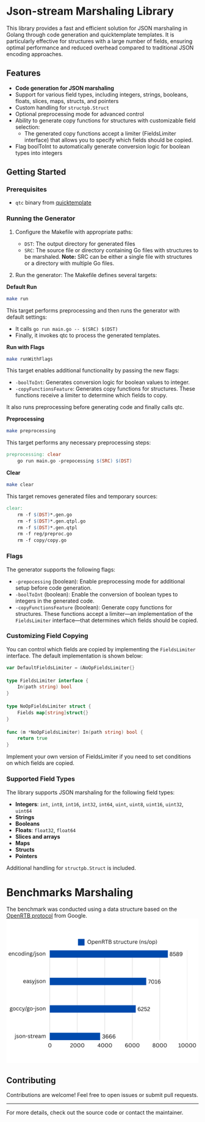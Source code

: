 # Json-stream Marshaling Library

This library provides a fast and efficient solution for JSON marshaling in Golang through code generation and quicktemplate templates. It is particularly effective for structures with a large number of fields, ensuring optimal performance and reduced overhead compared to traditional JSON encoding approaches.
## Features
- **Code generation for JSON marshaling**
- Support for various field types, including integers, strings, booleans, floats, slices, maps, structs, and pointers
- Custom handling for `structpb.Struct`
- Optional preprocessing mode for advanced control
- Ability to generate copy functions for structures with customizable field selection:
  - The generated copy functions accept a limiter (FieldsLimiter interface) that allows you to specify which fields should be copied.
- Flag boolToInt to automatically generate conversion logic for boolean types into integers

## Getting Started

### Prerequisites
- `qtc` binary from [quicktemplate](https://github.com/valyala/quicktemplate)

### Running the Generator
1. Configure the Makefile with appropriate paths:
    - `DST`: The output directory for generated files
    - `SRC`: The source file or directory containing Go files with structures to be marshaled. **Note:** SRC can be either a single file with structures or a directory with multiple Go files.

2. Run the generator:
The Makefile defines several targets:

**Default Run**
```bash
make run
```
This target performs preprocessing and then runs the generator with default settings:
   - It calls `go run main.go -- $(SRC) $(DST)`
   - Finally, it invokes qtc to process the generated templates.

**Run with Flags**

```bash
make runWithFlags
```
This target enables additional functionality by passing the new flags:
   - `-boolToInt`: Generates conversion logic for boolean values to integer.
   - `-copyFunctionsFeature`: Generates copy functions for structures. These functions receive a limiter to determine which fields to copy.

It also runs preprocessing before generating code and finally calls qtc.

**Preprocessing**

```bash
make preprocessing
```
This target performs any necessary preprocessing steps:
```makefile
preprocessing: clear
	go run main.go -prepocessing $(SRC) $(DST)
```

**Clear**

```bash
make clear
```
This target removes generated files and temporary sources:
```makefile
clear:
	rm -f $(DST)*.gen.go
	rm -f $(DST)*.gen.qtpl.go
	rm -f $(DST)*.gen.qtpl
	rm -f reg/preproc.go
	rm -f copy/copy.go
```

### Flags
The generator supports the following flags:
- `-prepocessing` (boolean): Enable preprocessing mode for additional setup before code generation.
- `-boolToInt` (boolean): Enable the conversion of boolean types to integers in the generated code.
- `-copyFunctionsFeature` (boolean): Generate copy functions for structures. These functions accept a limiter—an implementation of the `FieldsLimiter` interface—that determines which fields should be copied.

### Customizing Field Copying
You can control which fields are copied by implementing the `FieldsLimiter` interface. The default implementation is shown below:
```go
var DefaultFieldsLimiter = &NoOpFieldsLimiter{}

type FieldsLimiter interface {
	In(path string) bool
}

type NoOpFieldsLimiter struct {
	Fields map[string]struct{}
}

func (m *NoOpFieldsLimiter) In(path string) bool {
	return true
}
```
Implement your own version of FieldsLimiter if you need to set conditions on which fields are copied.

### Supported Field Types
The library supports JSON marshaling for the following field types:
- **Integers**: `int`, `int8`, `int16`, `int32`, `int64`, `uint`, `uint8`, `uint16`, `uint32`, `uint64`
- **Strings**
- **Booleans**
- **Floats**: `float32`, `float64`
- **Slices and arrays**
- **Maps**
- **Structs**
- **Pointers**

Additional handling for `structpb.Struct` is included.

# Benchmarks Marshaling
The benchmark was conducted using a data structure based on the [OpenRTB protocol](https://developers.google.com/authorized-buyers/rtb/downloads/openrtb-proto) from Google.
![benchmark.png](benchmarks/benchmark.png)

## Contributing
Contributions are welcome! Feel free to open issues or submit pull requests.

---
For more details, check out the source code or contact the maintainer.